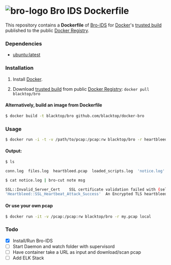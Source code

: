 ![bro-logo](http://bro.org/images/bro-eyes.png)
Bro IDS Dockerfile
==================

This repository contains a **Dockerfile** of [Bro-IDS](http://www.bro.org/index.html) for [Docker](https://www.docker.io/)'s [trusted build](https://index.docker.io/u/blacktop/bro/) published to the public [Docker Registry](https://index.docker.io/).

### Dependencies

* [ubuntu:latest](https://index.docker.io/_/ubuntu/)


### Installation

1. Install [Docker](https://www.docker.io/).

2. Download [trusted build](https://index.docker.io/u/blacktop/bro/) from public [Docker Registry](https://index.docker.io/): `docker pull blacktop/bro`

#### Alternatively, build an image from Dockerfile
```bash
$ docker build -t blacktop/bro github.com/blacktop/docker-bro
```
### Usage
```bash
$ docker run -i -t -v /path/to/pcap:/pcap:rw blacktop/bro -r heartbleed.pcap local protocols/ssl/heartbleed.bro
```
#### Output:
```bash
$ ls

conn.log  files.log  heartbleed.pcap  loaded_scripts.log  'notice.log'  packet_filter.log  ssl.log  x509.log
```
```bash
$ cat notice.log | bro-cut note msg

SSL::Invalid_Server_Cert	SSL certificate validation failed with (self signed certificate)
'Heartbleed::SSL_Heartbeat_Attack_Success'	An Encrypted TLS heartbleed attack was probably detected! First packet client record length 32, first packet server record length 16416
```
#### Or use your own pcap
```bash
$ docker run -it -v /pcap:/pcap:rw blacktop/bro -r my.pcap local
```
### Todo
- [x] Install/Run Bro-IDS
- [ ] Start Daemon and watch folder with supervisord
- [ ] Have container take a URL as input and download/scan pcap
- [ ] Add ELK Stack
